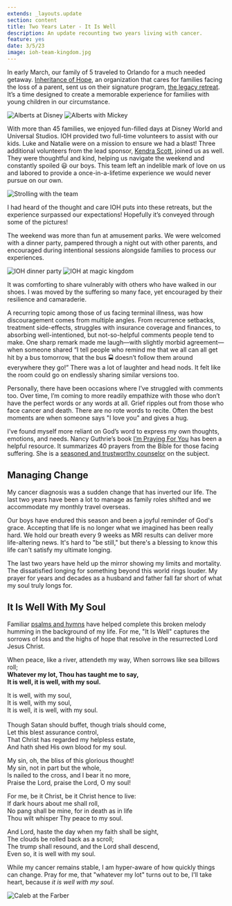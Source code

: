 ```yaml
---
extends: _layouts.update
section: content
title: Two Years Later - It Is Well
description: An update recounting two years living with cancer.
feature: yes
date: 3/5/23
image: ioh-team-kingdom.jpg
---
```

In early March, our family of 5 traveled to Orlando for a much needed getaway. <a class="text-yellow-500" href="https://inheritanceofhope.org/">Inheritance of Hope</a>, an organization that cares for families facing the loss of a parent, sent us on their signature program, <a class="text-yellow-500" href="https://inheritanceofhope.org/retreats">the legacy retreat</a>. It’s a time designed to create a memorable experience for families with young children in our circumstance.

<img alt="Alberts at Disney" src="/assets/images/ioh-alberts-2.jpg" />
<img alt="Alberts with Mickey" src="/assets/images/ioh-firworks-mick.jpg" />

With more than 45 families, we enjoyed fun-filled days at Disney World and Universal Studios. IOH provided two full-time volunteers to assist with our kids. Luke and Natalie were on a mission to ensure we had a blast! Three additional volunteers from the lead sponsor, <a class="text-yellow-500" href="https://www.kendrascott.com/philanthropy.html">Kendra Scott</a>, joined us as well. They were thoughtful and kind, helping us navigate the weekend and constantly spoiled 😃 our boys. This team left an indelible mark of love on us and labored to provide a once-in-a-lifetime experience we would never pursue on our own.

<img alt="Strolling with the team" src="/assets/images/ioh-strolling.jpg" />

I had heard of the thought and care IOH puts into these retreats, but the experience surpassed our expectations! Hopefully it’s conveyed through some of the pictures!

The weekend was more than fun at amusement parks. We were welcomed with a dinner party, pampered through a night out with other parents, and encouraged during intentional sessions alongside families to process our experiences.

<img alt="IOH dinner party" src="/assets/images/ioh-party.jpg" />

<img alt="IOH at magic kingdom" src="/assets/images/ioh-crowd.jpg" />


It was comforting to share vulnerably with others who have walked in our shoes. I was moved by the suffering so many face, yet encouraged by their resilience and camaraderie.

A recurring topic among those of us facing terminal illness, was how discouragement comes from multiple angles. From recurrence setbacks, treatment side-effects, struggles with insurance coverage and finances, to absorbing well-intentioned, but not-so-helpful comments people tend to make. One sharp remark made me laugh—with slightly morbid agreement— when someone shared “I tell people who remind me that we all can all get hit by a bus tomorrow, that the bus 🚍 doesn’t follow them around everywhere they go!” There was a lot of laughter and head nods. It felt like the room could go on endlessly sharing similar versions too.

Personally, there have been occasions where I’ve struggled with comments too. Over time, I’m coming to more readily empathize with those who don’t have the perfect words or any words at all. Grief ripples out from those who face cancer and death. There are no rote words to recite. Often the best moments are when someone says "I love you" and gives a hug.

I’ve found myself more reliant on God’s word to express my own thoughts, emotions, and needs. Nancy Guthrie’s book <a class="text-yellow-500" href="https://www.nancyguthrie.com/im-praying-for-you">I’m Praying For You</a> has been a helpful resource. It summarizes 40 prayers from the Bible for those facing suffering. She is a <a class="text-yellow-500" href="https://www.desiringgod.org/interviews/discussion-with-nancy-guthrie">seasoned and trustworthy counselor</a> on the subject.

<h2>Managing Change</h2>

My cancer diagnosis was a sudden change that has inverted our life. The last two years have been a lot to manage as family roles shifted and we accommodate my monthly travel overseas.

Our boys have endured this season and been a joyful reminder of God's grace. Accepting that life is no longer what we imagined has been really hard. We hold our breath every 9 weeks as MRI results can deliver more life-altering news. It's hard to "be still," but there's a blessing to know this life can't satisfy my ultimate longing.

The last two years have held up the mirror showing my limits and mortality. The dissatisfied longing for something beyond this world rings louder. My prayer for years and decades as a husband and father fall far short of what my soul truly longs for.

<h2>It Is Well With My Soul</h2>

Familiar <a class="text-yellow-500" href="https://www.crossway.org/books/songs-of-suffering-dl/">psalms and hymns</a> have helped complete this broken melody humming in the background of my life. For me, "It Is Well" captures the sorrows of loss and the highs of hope that resolve in the resurrected Lord Jesus Christ.

<x-blockquote class="font-mono" caption="Horatio G. Spafford, 1873" cite="https://youtu.be/rhaTIu_k4w0">
When peace, like a river, attendeth my way,
When sorrows like sea billows roll;<br>
<b>Whatever my lot, Thou has taught me to say,<br>
It is well, it is well, with my soul.</b>

It is well, with my soul,<br>
It is well, with my soul,<br>
It is well, it is well, with my soul.<br>
<br>
Though Satan should buffet, though trials should come,<br>
Let this blest assurance control,<br>
That Christ has regarded my helpless estate,<br>
And hath shed His own blood for my soul.<br>

My sin, oh, the bliss of this glorious thought!<br>
My sin, not in part but the whole,<br>
Is nailed to the cross, and I bear it no more,<br>
Praise the Lord, praise the Lord, O my soul!<br>

For me, be it Christ, be it Christ hence to live:<br>
If dark hours about me shall roll,<br>
No pang shall be mine, for in death as in life<br>
Thou wilt whisper Thy peace to my soul.<br>

And Lord, haste the day when my faith shall be sight,<br>
The clouds be rolled back as a scroll;<br>
The trump shall resound, and the Lord shall descend,<br>
Even so, it is well with my soul.
</x-blockquote>

While my cancer remains stable, I am hyper-aware of how quickly things can change. Pray for me, that "whatever my lot" turns out to be, I'll take heart, because _it is well with my soul_.

<img alt="Caleb at the Farber" src="/assets/images/caleb-dfci.jpg" />
